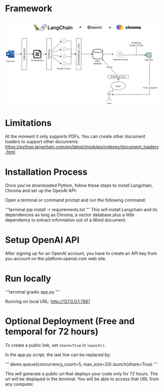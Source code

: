 # Framework
![Framework](bot_architecture.png)

# Limitations
At the moment it only supports PDFs. You can create other document loaders to
support other documents:
https://python.langchain.com/en/latest/modules/indexes/document_loaders.html

# Installation Process
Once you've downloaded Python, follow these steps to install Langchain, Chroma
and set up the OpenAI API:

Open a terminal or command prompt and run the following command:

'''terminal
pip install -r requirements.txt
'''
This will install Langchain and its dependencies as long as Chroma, a vector
database plus a little dependency to extract information out of a Word document.

# Setup OpenAI API

After signing up for an OpenAI account, you have to create an API key from you
account on the platform.openai.com web site.

# Run locally
'''terminal
gradio app.py
'''

Running on local URL:  http://127.0.0.1:7861

# Optional Deployment (Free and temporal for 72 hours)
To create a public link, set `share=True` in `launch()`.

In the app.py script, the last line can be replaced by:

'''
demo.queue(concurrency_count=5, max_size=20).launch(share=True)
'''

This will generate a public url that deploys your code only for 72 hours.
The url will be displayed in the terminal. You will be able to access that URL
from any computer.
